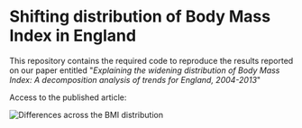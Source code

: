 # Shifting distribution of Body Mass Index in England

This repository contains the required code to reproduce the results reported on our paper entitled "*Explaining the widening distribution of Body Mass Index: A decomposition analysis of trends for England, 2004-2013*"

Access to the published article: 

![Differences across the BMI distribution](figure/bmiDiff_qplot.tif)